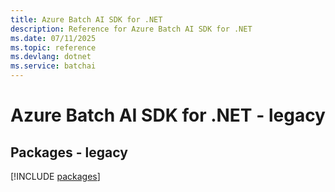 ```yaml
---
title: Azure Batch AI SDK for .NET
description: Reference for Azure Batch AI SDK for .NET
ms.date: 07/11/2025
ms.topic: reference
ms.devlang: dotnet
ms.service: batchai
---
```

# Azure Batch AI SDK for .NET - legacy
## Packages - legacy
[!INCLUDE [packages](batch-ai-index.md)]